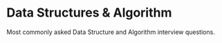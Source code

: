 # Data Structures & Algorithm

Most commonly asked Data Structure and Algorithm interview questions.
